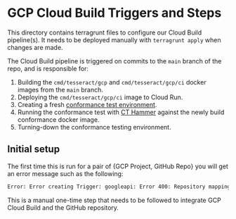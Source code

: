 # GCP Cloud Build Triggers and Steps

This directory contains terragrunt files to configure our Cloud Build pipeline(s).
It needs to be deployed manually with `terragrunt apply` when changes are made.

The Cloud Build pipeline is triggered on commits to the `main` branch of the
repo, and is responsible for:

1. Building the `cmd/tesseract/gcp` and `cmd/tesseract/gcp/ci` docker images
from the `main` branch.
1. Deploying the `cmd/tesseract/gcp/ci` image to Cloud Run.
1. Creating a fresh [conformance test environment](/deployment/live/gcp/static-ct/logs/ci/).
1. Running the conformance test with [CT Hammer](/internal/hammer/) against the
newly build conformance docker image.
1. Turning-down the conformance testing environment.

## Initial setup

The first time this is run for a pair of {GCP Project, GitHub Repo} you will get
an error message such as the following:

```bash
Error: Error creating Trigger: googleapi: Error 400: Repository mapping does not exist. Please visit $URL to connect a repository to your project
```

This is a manual one-time step that needs to be followed to integrate GCP Cloud
Build and the GitHub repository.
